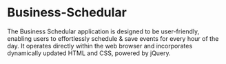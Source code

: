 # Business-Schedular
The Business Schedular application is designed to be user-friendly, enabling users to effortlessly schedule & save events for every hour of the day. It operates directly within the web browser and incorporates dynamically updated HTML and CSS, powered by jQuery.
